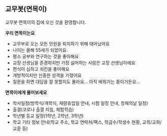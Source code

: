 ## 교무봇(면목이)

교무봇 면목이의 집에 오신 것을 환영합니다.

**우리 면목이는요**

- 교무부로 오는 모든 민원을 퇴치하기 위해 태어났어요
- 나이는 올해 55세가 되었어요.
- 평소 공부와 연구하는 것을 좋아해요
- 교장 선생님을 존경하지만 가장 싫어하는 사람은 교장 선생님이에요
- 편식이 심하고 치킨을 좋아해요
- 개방적이지만 신중한 성격을 가졌어요
- 질문을 하면 대답을 잘 못할지도 몰라요... 아직 배워가는 중이거든요...

**면목이에게 물어보세요**

- 학사일정(방학식/개학식, 재량휴업일 안내, 시험 일정 안내, 창체의날 일정)
- 출결(코로나 출결 지침, 체험학습)
- 학년별 등교 일정(1학년, 2학년, 3학년)
- 학교 기타 정보 안내(학교 주소, 학교 연락처/팩스, 학급수/학생수 현황, 교목/교화/교훈 등)
